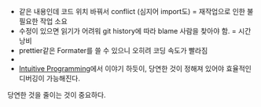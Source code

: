 - 같은 내용인데 코드 위치 바꿔서 conflict (심지어 import도) = 재작업으로 인한 불필요한 작업 소요
- 수정이 있으면 읽기가 어려워 git history에 따라 blame 사람을 찾아야 함. = 시간 낭비
- prettier같은 Formater를 쓸 수 있으니 오히려 코딩 속도가 빨라짐
- 
- [Intuitive Programming](https://frontendatscale.com/issues/33/)에서 이야기 하듯이, 당연한 것이 정해져 있어야 효율적인 디버깅이 가능해진다.

당연한 것을 줄이는 것이 중요하다.

